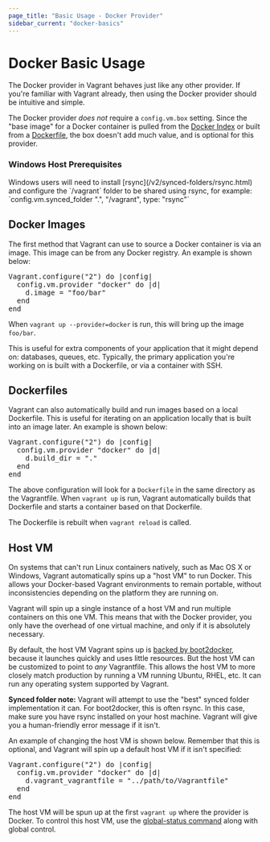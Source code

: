 ```yaml
---
page_title: "Basic Usage - Docker Provider"
sidebar_current: "docker-basics"
---
```


# Docker Basic Usage

The Docker provider in Vagrant behaves just like any other provider.
If you're familiar with Vagrant already, then using the Docker provider
should be intuitive and simple.

The Docker provider _does not_ require a `config.vm.box` setting. Since
the "base image" for a Docker container is pulled from the
[Docker Index](/v2/docker/images.html) or
built from a [Dockerfile](/v2/docker/dockerfiles.html), the box doesn't
add much value, and is optional for this provider.

<div class="alert alert-info">
	<h3>Windows Host Prerequisites</h3>
	<p>
		Windows users will need to install [rsync](/v2/synced-folders/rsync.html) and 
		configure the `/vagrant` folder to be shared using rsync, for example:
    `config.vm.synced_folder ".", "/vagrant", type: "rsync"`
	</p>
</div>

## Docker Images

The first method that Vagrant can use to source a Docker container
is via an image. This image can be from any Docker registry. An
example is shown below:

<pre class="prettyprint">
Vagrant.configure("2") do |config|
  config.vm.provider "docker" do |d|
    d.image = "foo/bar"
  end
end
</pre>

When `vagrant up --provider=docker` is run, this will bring up the
image `foo/bar`.

This is useful for extra components of your application that it might
depend on: databases, queues, etc. Typically, the primary application
you're working on is built with a Dockerfile, or via a container with
SSH.

## Dockerfiles

Vagrant can also automatically build and run images based on a local
Dockerfile. This is useful for iterating on an application locally
that is built into an image later. An example is shown below:

<pre class="prettyprint">
Vagrant.configure("2") do |config|
  config.vm.provider "docker" do |d|
    d.build_dir = "."
  end
end
</pre>

The above configuration will look for a `Dockerfile` in the same
directory as the Vagrantfile. When `vagrant up` is run, Vagrant
automatically builds that Dockerfile and starts a container
based on that Dockerfile.

The Dockerfile is rebuilt when `vagrant reload` is called.

## Host VM

On systems that can't run Linux containers natively, such as Mac OS X
or Windows, Vagrant automatically spins up a "host VM" to run Docker.
This allows your Docker-based Vagrant environments to remain portable,
without inconsistencies depending on the platform they are running on.

Vagrant will spin up a single instance of a host VM and run multiple
containers on this one VM. This means that with the Docker provider,
you only have the overhead of one virtual machine, and only if it is
absolutely necessary.

By default, the host VM Vagrant spins up is
[backed by boot2docker](https://github.com/mitchellh/vagrant/blob/master/plugins/providers/docker/hostmachine/Vagrantfile),
because it launches quickly and uses little resources. But the host VM
can be customized to point to _any_ Vagrantfile. This allows the host VM
to more closely match production by running a VM running Ubuntu, RHEL,
etc. It can run any operating system supported by Vagrant.

<div class="alert alert-info">
	<strong>Synced folder note:</strong> Vagrant will attempt to use the
	"best" synced folder implementation it can. For boot2docker, this is
	often rsync. In this case, make sure you have rsync installed on your
	host machine. Vagrant will give you a human-friendly error message if
	it isn't.
</div>

An example of changing the host VM is shown below. Remember that this
is optional, and Vagrant will spin up a default host VM if it isn't
specified:

<pre class="prettyprint">
Vagrant.configure("2") do |config|
  config.vm.provider "docker" do |d|
    d.vagrant_vagrantfile = "../path/to/Vagrantfile"
  end
end
</pre>

The host VM will be spun up at the first `vagrant up` where the provider
is Docker. To control this host VM, use the
[global-status command](/v2/cli/global-status.html)
along with global control.
